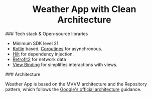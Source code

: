 <div align="center">
    <h1>Weather App with Clean Architecture</h1>
</div>

### Tech stack & Open-source libraries

* Minimum SDK level 21
* [Kotlin](https://kotlinlang.org/) based, [Coroutines](https://developer.android.com/kotlin/coroutines) for asynchronous.
* [Hilt](https://developer.android.com/training/dependency-injection/hilt-android) for dependency injection.
* [Retrofit2](https://square.github.io/retrofit/) for network data
* [View Binding](https://developer.android.com/topic/libraries/view-binding) for simplifies interactions with views.

### Architecture

Weather App is based on the MVVM architecture and the Repository pattern, which follows the [Google's official architecture](https://developer.android.com/topic/architecture) guidance.
